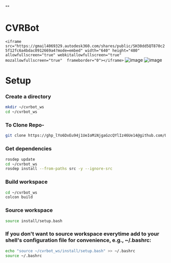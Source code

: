 ""
# CVRBot
```<iframe src="https://gmail4069329.autodesk360.com/shares/public/SH30dd5QT870c25f12fc6a4bdac0912669a4?mode=embed" width="640" height="480" allowfullscreen="true" webkitallowfullscreen="true" mozallowfullscreen="true"  frameborder="0"></iframe>```
![image](https://github.com/user-attachments/assets/a37533fa-4f4c-4799-baf4-0291fe242123)
![image](https://a360.co/3E5b8bG)


# Setup
### Create a directory
```sh
mkdir ~/cvrbot_ws
cd ~/cvrbot_ws
```

### To Clone Repo-
```sh
git clone https://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@github.com/OxyBloom/cvrbot.git ./src/
```
### Get dependencies
```sh
rosdep update
cd ~/cvrbot_ws
rosdep install --from-paths src -y --ignore-src
```

### Build workspace
```sh
cd ~/cvrbot_ws
colcon build
```
### Source workspace

```sh
source install/setup.bash
```
### If you don't want to source workspace everytime add to your shell's configuration file for convenience, e.g., ~/.bashrc:

```sh
echo "source ~/cvrbot_ws/install/setup.bash" >> ~/.bashrc
source ~/.bashrc
```
